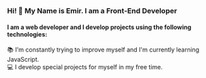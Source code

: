 ### Hi! 👋 My Name is Emir. I am a Front-End Developer

#### I am a web developer and I develop projects using the following technologies:

:books: I'm constantly trying to improve myself and I'm currently learning JavaScript.  
:computer: I develop special projects for myself in my free time.
